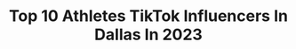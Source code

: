 ---
title: Top 10 Athletes TikTok Influencers In Dallas In 2023
description: >-
  Find top athletes TikTok influencers in Dallas in 2023. Most popular hashtags: #fyp #viral #greenscreen #foryou.
platform: TikTok
hits: 10
text_top: See the best TikTok influencers on inBeat.
text_bottom: Our database has 10 TikTok influencers like this in Dallas, United States for you to connect with.
profiles:
  - username: "itscap10morgan"
    fullname: >-
      Captain Morgan
    bio: >-
      Gamer Athlete Future Hokage ⬇️ I’ll twitch eventually⬇️
    location: "United States"
    followers: 31100
    engagement: 999
    commentsToLikes: 0.067230
    id: ckck4ac71onjs0j23mjp1cxuh
    verified: false
    hashtags: "#fyp, #modernwarfare, #pain, #foryou"
  - username: "auprosports"
    fullname: >-
      Athletes Unlimited
    bio: >-
      New leagues for the world’s best athletes. 🥎🏐🥍 🏐: February 27-March 29
    location: "United States"
    followers: 45700
    engagement: 1158
    commentsToLikes: 0.011377
    id: ckdhwln1z471m0j23ruzfmejs
    verified: true
    hashtags: "#proathlete, #athletesunlimited, #vball, #softball"
  - username: "dxddycm"
    fullname: >-
      Cm🖤🎒
    bio: >-
      Yooo 🤣🖤 .... Dallas Tx 📍 👻: DxddyCm
    location: "United States"
    followers: 3498
    engagement: 902
    commentsToLikes: 0.044560
    id: ckal7zeo0hdha0i789bzc88t1
    verified: false
    hashtags: "#greenscreen, #fyp, #xyzbca, #thisisquitting"
  - username: "jackgipson01"
    fullname: >-
      Jack Gipson
    bio: >-
      Tx 20 All of my videos are jokes
    location: "United States"
    followers: 18800
    engagement: 1179
    commentsToLikes: 0.028336
    id: ck8hqbyet3gpd0j78057c5v7b
    verified: false
    hashtags: "#snow, #fyp, #xc, #4you"
  - username: "josh24barry24"
    fullname: >-
      Josh
    bio: >-
      Baseball Pittsburgh Twitter: Josh24barry Insta: Josh24barry
    location: "United States"
    followers: 2540
    engagement: 940
    commentsToLikes: 0.015949
    id: ckdms7i4ma3sb0j23w8ej19k1
    verified: false
    hashtags: "#usa, #meme, #xyzbca, #sidemen"
  - username: "saucyy.legend"
    fullname: >-
      318 Nate 🥶🤝💔
    bio: >-
      318 Nate ⚜️🐊❤️. Louisiana Made 📍 VP of Blizzard Gang 🌨❤️
    location: "United States"
    followers: 20900
    engagement: 953
    commentsToLikes: 0.116399
    id: ckcoj1cae4g750j23dxtlup4z
    verified: false
    hashtags: "#louisiana, #225, #foryoupage, #fyp"
  - username: "alaniss.o"
    fullname: >-
      alanis ✰
    bio: >-
      don’t be shy.. follow my YouTube
    location: "United States"
    followers: 50600
    engagement: 1388
    commentsToLikes: 0.038607
    id: ckaup8nrjublq0j23aaphkofr
    verified: false
    hashtags: "#greenscreen, #friends, #dog, #fyp"
  - username: "sports.illustrated"
    fullname: >-
      Sports Illustrated
    bio: >-
      Official TikTok of Sports Illustrated
    location: "United States"
    followers: 1000000
    engagement: 1084
    commentsToLikes: 0.013057
    id: ckavs9lms4lsm0j23emeduntp
    verified: true
    hashtags: "#funny, #hoops, #football, #nba"
  - username: "dalalaakash"
    fullname: >-
      @Aakashdalal
    bio: >-
      Athlete at wrestling Works in (itbp) 👮
    location: "United States"
    followers: 2933
    engagement: 811
    commentsToLikes: 0.014169
    id: ckbf53q4utv4j0j23ghkcyrr7
    verified: false
    hashtags: "#tiktokindia, #gharbaithoindia, #fyp, #handwashchallenge"
  - username: "someonefindjayho0ps"
    fullname: >-
      jayyho0ps😏
    bio: >-
      @jayho0ps follow me onna gram🙃 I dress☔️👾
    location: "United States"
    followers: 114400
    engagement: 1024
    commentsToLikes: 0.043824
    id: ckbqauiquwt0v0j23jjtlnw0p
    verified: false
    hashtags: "#ayekilledit, #fypusa, #fypsounds, #fyp"
---